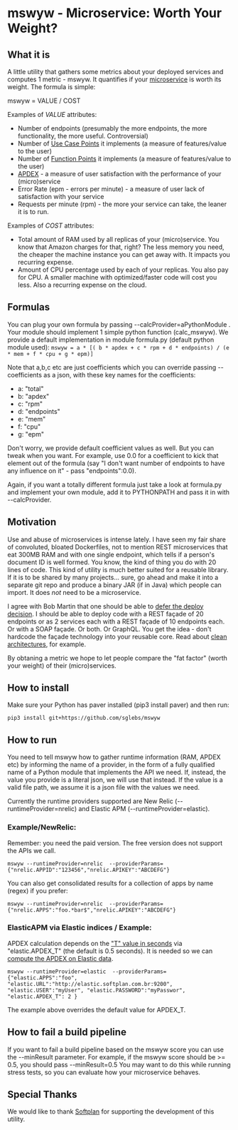 # mswyw - Microservice: Worth Your Weight?

## What it is

A little utility that gathers some metrics about your deployed services and computes 1 metric - mswyw. 
It quantifies if your [microservice](https://en.wikipedia.org/wiki/Microservices) is worth its weight. The formula is simple:

mswyw = VALUE / COST

Examples of *VALUE* attributes:

* Number of endpoints (presumably the more endpoints, the more functionality, the more useful. Controversial)
* Number of [Use Case Points](https://en.wikipedia.org/wiki/Use_Case_Points) it implements (a measure of features/value to the user)
* Number of [Function Points](https://en.wikipedia.org/wiki/Function_point) it implements (a measure of features/value to the user)
* [APDEX](https://en.wikipedia.org/wiki/Apdex) - a measure of user satisfaction with the performance of your (micro)service
* Error Rate (epm - errors per minute) - a measure of user lack of satisfaction with your service
* Requests per minute (rpm) - the more your service can take, the leaner it is to run.
  
Examples of *COST* attributes:

* Total amount of RAM used by all replicas of your (micro)service. You know that Amazon charges for that, right? The
  less memory you need, the cheaper the machine instance you can get away with. It impacts you recurring expense.
* Amount of CPU percentage used by each of your replicas. You also pay for CPU. A smaller machine with 
  optimized/faster code will cost you less. Also a recurring expense on the cloud.

## Formulas

You can plug your own formula by passing --calcProvider=aPythonModule . Your module should implement
1 simple python function (calc_mswyw). We provide a default implementation in module formula.py (default python module used):
`
mswyw = a * [( b * apdex + c * rpm + d * endpoints) / (e * mem + f * cpu + g * epm)]
`

Note that a,b,c etc are just coefficients which you can override passing
--coefficients as a json, with these key names for the coefficients:

- a: "total"
- b: "apdex"
- c: "rpm"
- d: "endpoints"
- e: "mem"
- f: "cpu"
- g: "epm"

Don't worry, we provide default coefficient values as well. But you can tweak when you want. For example, use 0.0 for a coefficient to kick
that element out of the formula (say "I don't want number of endpoints to have any influence on it" - pass "endpoints":0.0).

Again, if you want a totally different formula just take a look at formula.py and implement your own module, 
add it to PYTHONPATH and pass it in with --calcProvider.

## Motivation

Use and abuse of microservices is intense lately. I have seen my fair share of convoluted, bloated Dockerfiles, 
not to mention REST microservices that eat 300MB RAM and with one single endpoint, which tells if a person's 
document ID is well formed. You know, the kind of thing you do with 20 lines of code. This kind of utility is 
much better suited for a reusable library. If it is to be shared by many projects... sure, go ahead and make it 
into a separate git repo and produce a binary JAR (if in Java) which people can import. It does *not* need to 
be a microservice.

I agree with Bob Martin that one should be able to [defer the deploy decision](https://blog.cleancoder.com/uncle-bob/2014/10/01/CleanMicroserviceArchitecture.html).
I should be able to deploy code  with a REST façade of 20 endpoints or as 2 services each with a REST façade of 10 
endpoints each. Or with a SOAP façade. Or both. Or GraphQL. You get the idea - don't hardcode the façade technology 
into your reusable core. Read about [clean architectures](https://blog.cleancoder.com/uncle-bob/2012/08/13/the-clean-architecture.html), for example.

By obtaning a metric we hope to let people compare the "fat factor" (worth your weight) of their (micro)services.

## How to install

Make sure your Python has paver installed (pip3 install paver) and then run:
```
pip3 install git+https://github.com/sglebs/mswyw
```


## How to run

You need to tell mswyw how to gather runtime information (RAM, APDEX etc) by informing the name of a provider, 
in the form of a fully qualified name of a Python module that implements the API we need.
If, instead, the value you provide is a literal json, we will use that instead. If the value is a valid file path, 
we assume it is a json file with the values we need.

Currently the runtime providers supported are New Relic (--runtimeProvider=nrelic) and Elastic APM (--runtimeProvider=elastic).

### Example/NewRelic:

Remember: you need the paid version. The free version does not support the APIs we call.

`
mswyw --runtimeProvider=nrelic 
      --providerParams={"nrelic.APPID":"123456","nrelic.APIKEY":"ABCDEFG"}
`

You can also get consolidated results for a collection of apps by name (regex) if you prefer:

`
mswyw --runtimeProvider=nrelic 
      --providerParams={"nrelic.APPS":"foo.*bar$","nrelic.APIKEY":"ABCDEFG"}
`  

### ElasticAPM via Elastic indices / Example:
  
  APDEX calculation depends on the ["T" value in seconds](https://docs.newrelic.com/docs/apm/new-relic-apm/apdex/apdex-measure-user-satisfaction) via "elastic.APDEX_T" (the default is 0.5 seconds). 
  It is needed so we can [compute the APDEX on Elastic data](https://discuss.elastic.co/t/kibana-calculate-apdex-with-value-from-scripted-field/149845/11 ).

`
mswyw --runtimeProvider=elastic 
      --providerParams={"elastic.APPS":"foo", "elastic.URL":"http://elastic.softplan.com.br:9200",
                        "elastic.USER":"myUser", "elastic.PASSWORD":"myPasswor", "elastic.APDEX_T": 2 }
`

The example above overrides the default value for APDEX_T.

## How to fail a build pipeline

If you want to fail a build pipeline based on the mswyw score you can use the --minResult parameter.
For example, if the mswyw score should be >= 0.5, you should pass --minResult=0.5
You may want to do this while running stress tests, so you can evaluate how your microservice behaves.

## Special Thanks

We would like to thank [Softplan](http://www.softplan.com.br) for supporting the development of this utility.  


